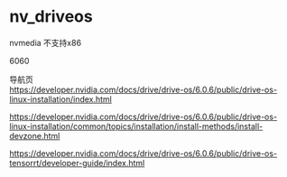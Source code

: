 # nv_driveos 



nvmedia 不支持x86   

6060     

导航页   
https://developer.nvidia.com/docs/drive/drive-os/6.0.6/public/drive-os-linux-installation/index.html


https://developer.nvidia.com/docs/drive/drive-os/6.0.6/public/drive-os-linux-installation/common/topics/installation/install-methods/install-devzone.html    

https://developer.nvidia.com/docs/drive/drive-os/6.0.6/public/drive-os-tensorrt/developer-guide/index.html      
